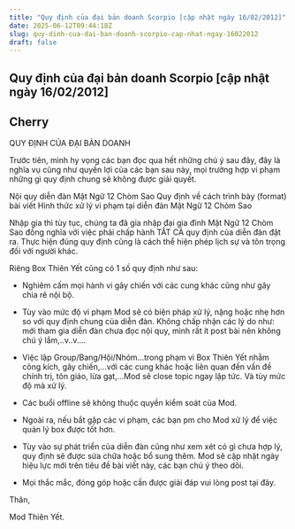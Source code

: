 ```yaml
---
title: "Quy định của đại bản doanh Scorpio [cập nhật ngày 16/02/2012]"
date: 2025-06-12T09:44:18Z
slug: quy-dinh-cua-dai-ban-doanh-scorpio-cap-nhat-ngay-16022012
draft: false
---
```


## Quy định của đại bản doanh Scorpio [cập nhật ngày 16/02/2012]

## Cherry

QUY ĐỊNH CỦA ĐẠI BẢN DOANH 





Trước tiên, mình hy vọng các bạn đọc qua hết những chú ý sau đây, đây là nghĩa vụ cũng như quyền lợi của các bạn sau này, mọi trường hợp vi phạm những gì quy định chung sẽ không được giải quyết.


Nội quy diễn đàn Mật Ngữ 12 Chòm Sao
Quy định về cách trình bày (format) bài viết
Hình thức xử lý vi phạm tại diễn đàn Mật Ngữ 12 Chòm Sao



​Nhập gia thì tùy tục, chúng ta đã gia nhập đại gia đình Mật Ngữ 12 Chòm Sao đồng nghĩa với việc phải chấp hành TẤT CẢ quy định của diễn đàn đặt ra. Thực hiện đúng quy định cũng là cách thể hiện phép lịch sự và tôn trọng đối với người khác.

Riêng Box Thiên Yết cũng có 1 số quy định như sau:
​

- Nghiêm cấm mọi hành vi gây chiến với các cung khác cũng như gây chia rẽ nội bộ.

- Tùy vào mức độ vi phạm Mod sẽ có biện pháp xử lý, nặng hoặc nhẹ hơn so với quy định chung của diễn đàn. Không chấp nhận các lý do như: mới tham gia diễn đàn chưa đọc nội quy, mình rất ít post bài nên không chú ý lắm,..v..v....

- Việc lập Group/Bang/Hội/Nhóm...trong phạm vi Box Thiên Yết nhằm công kích, gây chiến,...với các cung khác hoặc liên quan đến vấn đề chính trị, tôn giáo, lừa gạt,...Mod sẽ close topic ngay lập tức. Và tùy mức độ mà xử lý.

- Các buổi offline sẽ không thuộc quyền kiểm soát của Mod.

- Ngoài ra, nếu bắt gặp các vi phạm, các bạn pm cho Mod xử lý để việc quản lý box được tốt hơn.

- Tùy vào sự phát triển của diễn đàn cũng như xem xét có gì chưa hợp lý, quy định sẽ được sửa chữa hoặc bổ sung thêm. Mod sẽ cập nhật ngày hiệu lực mới trên tiêu đề bài viết này, các bạn chú ý theo dõi.

- Mọi thắc mắc, đóng góp hoặc cần được giải đáp vui lòng post tại đây.






Thân, 

Mod Thiên Yết.




​









​